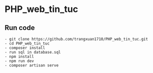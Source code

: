 # PHP_web_tin_tuc

## Run code 
    - git clone https://github.com/trangxuan1710/PHP_web_tin_tuc.git
    - cd PHP_web_tin_tuc
    - composer install 
    - run sql in database.sql
    - npm install 
    - npm run dev
    - composer artisan serve

